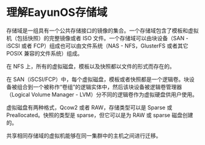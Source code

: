 # 理解EayunOS存储域

存储域是一组具有一个公共存储接口的镜像的集合。一个存储域包含了模板和虚拟机（包括快照）的完整镜像或者 ISO 文件。一个存储域可以由块设备（SAN - iSCSI 或者 FCP）组成也可以由文件系统（NAS - NFS，GlusterFS 或者其它 POSIX 兼容的文件系统）组成。

在 NFS 上，所有的虚拟磁盘，模板以及快照都以文件的形式而存在的。

在 SAN（iSCSI/FCP）中，每个虚拟磁盘，模板或者快照都是一个逻辑卷。块设备被组合到一个被称作“卷组”的逻辑实体中，然后该块设备被逻辑卷管理器（Logical Volume Manager - LVM）分不同的逻辑卷作为虚拟硬盘供用户使用。

虚拟磁盘有两种格式，Qcow2 或者 RAW，存储类型可以是 Sparse 或 Preallocated。快照的类型是 sparse，但它可以是为 RAW 或 sparse 磁盘创建的。

共享相同存储域的虚拟机能够在同一集群中的主机之间进行迁移。

